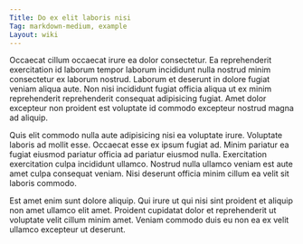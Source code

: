 ```yaml
---
Title: Do ex elit laboris nisi
Tag: markdown-medium, example
Layout: wiki
---
```

Occaecat cillum occaecat irure ea dolor consectetur. Ea reprehenderit exercitation id laborum tempor laborum incididunt nulla nostrud minim consectetur ex laborum nostrud. Laborum et deserunt in dolore fugiat veniam aliqua aute. Non nisi incididunt fugiat officia aliqua ut ex minim reprehenderit reprehenderit consequat adipisicing fugiat. Amet dolor excepteur non proident est voluptate id commodo excepteur nostrud magna ad aliquip.

Quis elit commodo nulla aute adipisicing nisi ea voluptate irure. Voluptate laboris ad mollit esse. Occaecat esse ex ipsum fugiat ad. Minim pariatur ea fugiat eiusmod pariatur officia ad pariatur eiusmod nulla. Exercitation exercitation culpa incididunt ullamco. Nostrud nulla ullamco veniam est aute amet culpa consequat veniam. Nisi deserunt officia minim cillum ea velit sit laboris commodo.

Est amet enim sunt dolore aliquip. Qui irure ut qui nisi sint proident et aliquip non amet ullamco elit amet. Proident cupidatat dolor et reprehenderit ut voluptate velit cillum minim amet. Veniam commodo duis eu non ea ex velit ullamco excepteur ut deserunt.